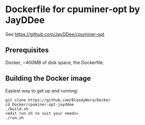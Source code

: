 # Dockerfile for cpuminer-opt by JayDDee

See https://github.com/JayDDee/cpuminer-opt

## Prerequisites

Docker, ~400MB of disk space, the Dockerfile.


## Building the Docker image

Easiest way to get up and running:

```
git clone https://github.com/BloodyNora/Docker
cd Docker/cpuminer-opt-jayddee
./build.sh
<edit run.sh to suit your needs>
./run.sh
```

